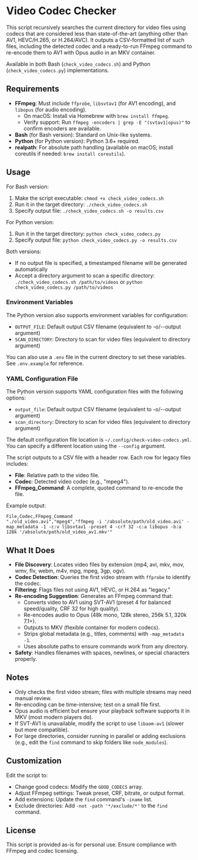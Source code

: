 # Video Codec Checker

This script recursively searches the current directory for video files using codecs that are considered less than state-of-the-art (anything other than AV1, HEVC/H.265, or H.264/AVC). It outputs a CSV-formatted list of such files, including the detected codec and a ready-to-run FFmpeg command to re-encode them to AV1 with Opus audio in an MKV container.

Available in both Bash (`check_video_codecs.sh`) and Python (`check_video_codecs.py`) implementations.

## Requirements

- **FFmpeg**: Must include `ffprobe`, `libsvtav1` (for AV1 encoding), and `libopus` (for audio encoding).
  - On macOS: Install via Homebrew with `brew install ffmpeg`.
  - Verify support: Run `ffmpeg -encoders | grep -E "(svtav1|opus)"` to confirm encoders are available.
- **Bash** (for Bash version): Standard on Unix-like systems.
- **Python** (for Python version): Python 3.6+ required.
- **realpath**: For absolute path handling (available on macOS; install coreutils if needed: `brew install coreutils`).

## Usage

For Bash version:
1. Make the script executable: `chmod +x check_video_codecs.sh`
2. Run it in the target directory: `./check_video_codecs.sh`
3. Specify output file: `./check_video_codecs.sh -o results.csv`

For Python version:
1. Run it in the target directory: `python check_video_codecs.py`
2. Specify output file: `python check_video_codecs.py -o results.csv`

Both versions:
- If no output file is specified, a timestamped filename will be generated automatically
- Accept a directory argument to scan a specific directory: `./check_video_codecs.sh /path/to/videos` or `python check_video_codecs.py /path/to/videos`

### Environment Variables

The Python version also supports environment variables for configuration:
- `OUTPUT_FILE`: Default output CSV filename (equivalent to -o/--output argument)
- `SCAN_DIRECTORY`: Directory to scan for video files (equivalent to directory argument)

You can also use a `.env` file in the current directory to set these variables. See `.env.example` for reference.

### YAML Configuration File

The Python version supports YAML configuration files with the following options:
- `output_file`: Default output CSV filename (equivalent to -o/--output argument)
- `scan_directory`: Directory to scan for video files (equivalent to directory argument)

The default configuration file location is `~/.config/check-video-codecs.yml`. You can specify a different location using the `--config` argument.

The script outputs to a CSV file with a header row. Each row for legacy files includes:
- **File**: Relative path to the video file.
- **Codec**: Detected video codec (e.g., "mpeg4").
- **FFmpeg_Command**: A complete, quoted command to re-encode the file.

Example output:
```
File,Codec,FFmpeg_Command
"./old_video.avi","mpeg4","ffmpeg -i '/absolute/path/old_video.avi' -map_metadata -1 -c:v libsvtav1 -preset 4 -crf 32 -c:a libopus -b:a 128k '/absolute/path/old_video_av1.mkv'"
```

## What It Does

- **File Discovery**: Locates video files by extension (mp4, avi, mkv, mov, wmv, flv, webm, m4v, mpg, mpeg, 3gp, ogv).
- **Codec Detection**: Queries the first video stream with `ffprobe` to identify the codec.
- **Filtering**: Flags files not using AV1, HEVC, or H.264 as "legacy."
- **Re-encoding Suggestion**: Generates an FFmpeg command that:
   - Converts video to AV1 using SVT-AV1 (preset 4 for balanced speed/quality, CRF 32 for high quality).
   - Re-encodes audio to Opus (48k mono, 128k stereo, 256k 5.1, 320k 7.1+).
  - Outputs to MKV (flexible container for modern codecs).
  - Strips global metadata (e.g., titles, comments) with `-map_metadata -1`.
  - Uses absolute paths to ensure commands work from any directory.
- **Safety**: Handles filenames with spaces, newlines, or special characters properly.

## Notes

- Only checks the first video stream; files with multiple streams may need manual review.
- Re-encoding can be time-intensive; test on a small file first.
- Opus audio is efficient but ensure your playback software supports it in MKV (most modern players do).
- If SVT-AV1 is unavailable, modify the script to use `libaom-av1` (slower but more compatible).
- For large directories, consider running in parallel or adding exclusions (e.g., edit the `find` command to skip folders like `node_modules`).

## Customization

Edit the script to:
- Change good codecs: Modify the `GOOD_CODECS` array.
- Adjust FFmpeg settings: Tweak preset, CRF, bitrate, or output format.
- Add extensions: Update the `find` command's `-iname` list.
- Exclude directories: Add `-not -path '*/exclude/*'` to the `find` command.

## License

This script is provided as-is for personal use. Ensure compliance with FFmpeg and codec licensing.